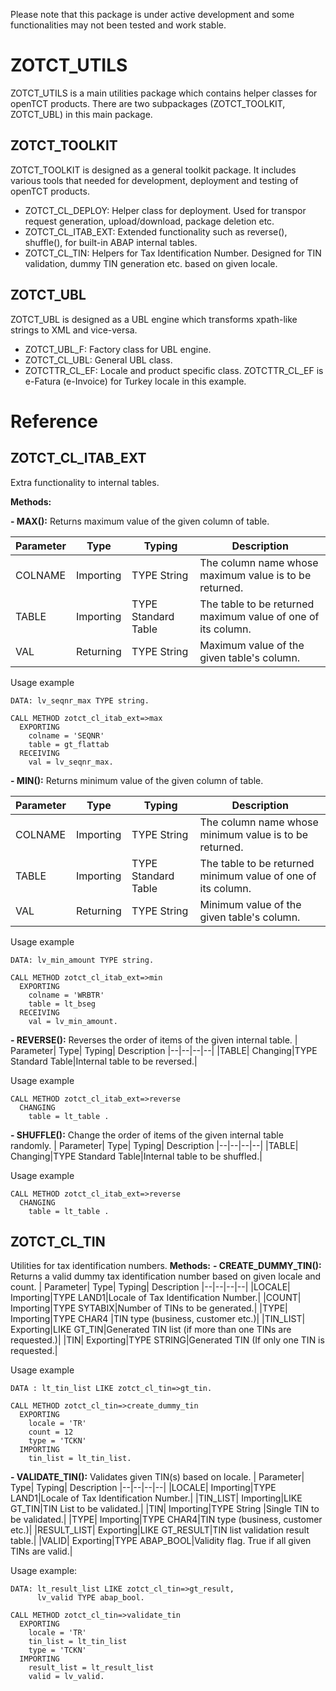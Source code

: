 
Please note that this package is under active development and some functionalities may not been tested and work stable.

# ZOTCT_UTILS
ZOTCT_UTILS is a main utilities package which contains helper classes for openTCT products. There are two subpackages (ZOTCT_TOOLKIT, ZOTCT_UBL) in this main package.

## ZOTCT_TOOLKIT
ZOTCT_TOOLKIT is designed as a general toolkit package. It includes various tools that needed for development, deployment and testing of openTCT products.

 - ZOTCT_CL_DEPLOY: Helper class for deployment. Used for transpor request generation, upload/download, package deletion etc.
 - ZOTCT_CL_ITAB_EXT: Extended functionality such as reverse(), shuffle(), for built-in ABAP internal tables. 
 - ZOTCT_CL_TIN: Helpers for Tax Identification Number. Designed for TIN validation, dummy TIN generation etc. based on given locale.

## ZOTCT_UBL
ZOTCT_UBL is designed as a UBL engine which transforms xpath-like strings to XML and vice-versa.

 - ZOTCT_UBL_F: Factory class for UBL engine.
 - ZOTCT_CL_UBL: General UBL class.
 - ZOTCTTR_CL_EF: Locale and product specific class. ZOTCTTR_CL_EF is e-Fatura (e-Invoice) for Turkey locale in this example.

# Reference

## ZOTCT_CL_ITAB_EXT
Extra functionality to internal tables.

**Methods:**

 **- MAX():** Returns maximum value of the given column of table.
 
| Parameter| Type| Typing| Description
|--|--|--|--|
|COLNAME| Importing |TYPE String|The column name whose maximum value is to be returned.|
|TABLE|Importing|TYPE Standard Table|The table to be returned maximum value of one of its column.|
|VAL|Returning|TYPE String|Maximum value of the given table's column.|

Usage example

```abap
DATA: lv_seqnr_max TYPE string.
    
CALL METHOD zotct_cl_itab_ext=>max  
  EXPORTING  
    colname = 'SEQNR'  
    table = gt_flattab  
  RECEIVING  
    val = lv_seqnr_max.
```	

 **- MIN():** Returns minimum value of the given column of table.
 
| Parameter| Type| Typing| Description
|--|--|--|--|
|COLNAME| Importing |TYPE String|The column name whose minimum value is to be returned.|
|TABLE|Importing|TYPE Standard Table|The table to be returned minimum value of one of its column.|
|VAL|Returning|TYPE String|Minimum value of the given table's column.|

Usage example

```abap
DATA: lv_min_amount TYPE string.
    
CALL METHOD zotct_cl_itab_ext=>min  
  EXPORTING  
    colname = 'WRBTR'  
    table = lt_bseg  
  RECEIVING  
    val = lv_min_amount.
```

 **- REVERSE():** Reverses the order of items of the given internal table.
| Parameter| Type| Typing| Description
|--|--|--|--|
|TABLE| Changing|TYPE Standard Table|Internal table to be reversed.|

Usage example

```abap
CALL METHOD zotct_cl_itab_ext=>reverse
  CHANGING
    table = lt_table .
```

 **- SHUFFLE():** Change the order of items of the given internal table randomly.
| Parameter| Type| Typing| Description
|--|--|--|--|
|TABLE| Changing|TYPE Standard Table|Internal table to be shuffled.|

Usage example

```abap
CALL METHOD zotct_cl_itab_ext=>reverse
  CHANGING
    table = lt_table .
```

## ZOTCT_CL_TIN
Utilities for tax identification numbers.
**Methods:**
 **- CREATE_DUMMY_TIN():** Returns a valid dummy tax identification number based on given locale and count.
 | Parameter| Type| Typing| Description
|--|--|--|--|
|LOCALE| Importing|TYPE LAND1|Locale of Tax Identification Number.|
|COUNT| Importing|TYPE SYTABIX|Number of TINs to be generated.|
|TYPE| Importing|TYPE CHAR4 |TIN type (business, customer etc.)|
|TIN_LIST| Exporting|LIKE GT_TIN|Generated TIN list (if more than one TINs are requested.)|
|TIN| Exporting|TYPE STRING|Generated TIN (If only one TIN is requested.|

Usage example

```abap
DATA : lt_tin_list LIKE zotct_cl_tin=>gt_tin.  
  
CALL METHOD zotct_cl_tin=>create_dummy_tin  
  EXPORTING  
    locale = 'TR'  
    count = 12  
    type = 'TCKN'  
  IMPORTING  
    tin_list = lt_tin_list. 
```

 **- VALIDATE_TIN():** Validates given TIN(s) based on locale.
 | Parameter| Type| Typing| Description
|--|--|--|--|
|LOCALE| Importing|TYPE LAND1|Locale of Tax Identification Number.|
|TIN_LIST| Importing|LIKE GT_TIN|TIN List to be validated.|
|TIN| Importing|TYPE String |Single TIN to be validated.|
|TYPE| Importing|TYPE CHAR4|TIN type (business, customer etc.)|
|RESULT_LIST| Exporting|LIKE GT_RESULT|TIN list validation result table.|
|VALID| Exporting|TYPE ABAP_BOOL|Validity flag. True if all given TINs are valid.|

Usage example:

```abap
DATA: lt_result_list LIKE zotct_cl_tin=>gt_result,  
      lv_valid TYPE abap_bool.  
	  
CALL METHOD zotct_cl_tin=>validate_tin  
  EXPORTING  
    locale = 'TR'  
    tin_list = lt_tin_list  
    type = 'TCKN'  
  IMPORTING  
    result_list = lt_result_list  
    valid = lv_valid.
```
